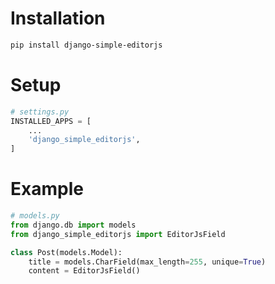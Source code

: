 # Installation

```bash
pip install django-simple-editorjs
```

# Setup

```python
# settings.py
INSTALLED_APPS = [
    ...
    'django_simple_editorjs',
]

```

# Example

```python
# models.py
from django.db import models
from django_simple_editorjs import EditorJsField

class Post(models.Model):
    title = models.CharField(max_length=255, unique=True)
    content = EditorJsField()
```